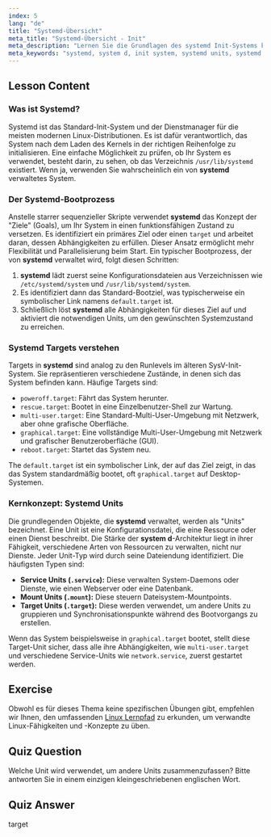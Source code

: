 ```yaml
---
index: 5
lang: "de"
title: "Systemd-Übersicht"
meta_title: "Systemd-Übersicht - Init"
meta_description: "Lernen Sie die Grundlagen des systemd Init-Systems kennen. Dieser Leitfaden behandelt, wie systemd (oder system d) Units und Targets verwendet, um den Linux-Bootvorgang und Systemdienste zu verwalten. Verstehen Sie die Kernkonzepte des modernen Standards für die Linux-Initialisierung."
meta_keywords: "systemd, system d, init system, systemd units, systemd targets, linux bootprozess, linux dienste, systemverwaltung, anfänger, tutorial"
---
```


## Lesson Content

### Was ist Systemd?

Systemd ist das Standard-Init-System und der Dienstmanager für die meisten modernen Linux-Distributionen. Es ist dafür verantwortlich, das System nach dem Laden des Kernels in der richtigen Reihenfolge zu initialisieren. Eine einfache Möglichkeit zu prüfen, ob Ihr System es verwendet, besteht darin, zu sehen, ob das Verzeichnis `/usr/lib/systemd` existiert. Wenn ja, verwenden Sie wahrscheinlich ein von **systemd** verwaltetes System.

### Der Systemd-Bootprozess

Anstelle starrer sequenzieller Skripte verwendet **systemd** das Konzept der "Ziele" (Goals), um Ihr System in einen funktionsfähigen Zustand zu versetzen. Es identifiziert ein primäres Ziel oder einen `target` und arbeitet daran, dessen Abhängigkeiten zu erfüllen. Dieser Ansatz ermöglicht mehr Flexibilität und Parallelisierung beim Start. Ein typischer Bootprozess, der von **systemd** verwaltet wird, folgt diesen Schritten:

1. **systemd** lädt zuerst seine Konfigurationsdateien aus Verzeichnissen wie `/etc/systemd/system` und `/usr/lib/systemd/system`.
2. Es identifiziert dann das Standard-Bootziel, was typischerweise ein symbolischer Link namens `default.target` ist.
3. Schließlich löst **systemd** alle Abhängigkeiten für dieses Ziel auf und aktiviert die notwendigen Units, um den gewünschten Systemzustand zu erreichen.

### Systemd Targets verstehen

Targets in **systemd** sind analog zu den Runlevels im älteren SysV-Init-System. Sie repräsentieren verschiedene Zustände, in denen sich das System befinden kann. Häufige Targets sind:

- `poweroff.target`: Fährt das System herunter.
- `rescue.target`: Bootet in eine Einzelbenutzer-Shell zur Wartung.
- `multi-user.target`: Eine Standard-Multi-User-Umgebung mit Netzwerk, aber ohne grafische Oberfläche.
- `graphical.target`: Eine vollständige Multi-User-Umgebung mit Netzwerk und grafischer Benutzeroberfläche (GUI).
- `reboot.target`: Startet das System neu.

The `default.target` ist ein symbolischer Link, der auf das Ziel zeigt, in das das System standardmäßig bootet, oft `graphical.target` auf Desktop-Systemen.

### Kernkonzept: Systemd Units

Die grundlegenden Objekte, die **systemd** verwaltet, werden als "Units" bezeichnet. Eine Unit ist eine Konfigurationsdatei, die eine Ressource oder einen Dienst beschreibt. Die Stärke der **system d**-Architektur liegt in ihrer Fähigkeit, verschiedene Arten von Ressourcen zu verwalten, nicht nur Dienste. Jeder Unit-Typ wird durch seine Dateiendung identifiziert. Die häufigsten Typen sind:

- **Service Units (`.service`):** Diese verwalten System-Daemons oder Dienste, wie einen Webserver oder eine Datenbank.
- **Mount Units (`.mount`):** Diese steuern Dateisystem-Mountpoints.
- **Target Units (`.target`):** Diese werden verwendet, um andere Units zu gruppieren und Synchronisationspunkte während des Bootvorgangs zu erstellen.

Wenn das System beispielsweise in `graphical.target` bootet, stellt diese Target-Unit sicher, dass alle ihre Abhängigkeiten, wie `multi-user.target` und verschiedene Service-Units wie `network.service`, zuerst gestartet werden.

## Exercise

Obwohl es für dieses Thema keine spezifischen Übungen gibt, empfehlen wir Ihnen, den umfassenden [Linux Lernpfad](https://labex.io/de/learn/linux) zu erkunden, um verwandte Linux-Fähigkeiten und -Konzepte zu üben.

## Quiz Question

Welche Unit wird verwendet, um andere Units zusammenzufassen? Bitte antworten Sie in einem einzigen kleingeschriebenen englischen Wort.

## Quiz Answer

target
